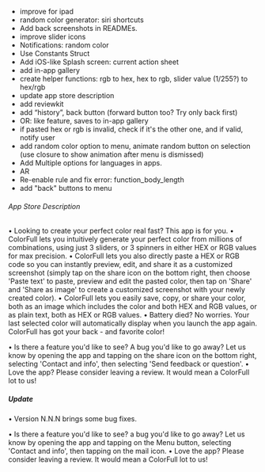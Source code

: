 - improve for ipad
- random color generator: siri shortcuts
- Add back screenshots in READMEs.
- improve slider icons
- Notifications: random color
- Use Constants Struct
- Add iOS-like Splash screen: current action sheet
- add in-app gallery
- create helper functions: rgb to hex, hex to rgb, slider value (1/255?) to hex/rgb
- update app store description
- add reviewkit
- add “history”, back button (forward button too? Try only back first)
- OR: like feature, saves to in-app gallery
- if pasted hex or rgb is invalid, check if it's the other one, and if valid, notify user
- add random color option to menu, animate random button on selection (use closure to show animation after menu is dismissed)
- Add Multiple options for languages in apps.
- AR
- Re-enable rule and fix error: function_body_length
- add "back" buttons to menu


###### App Store Description
• Looking to create your perfect color real fast? This app is for you.
• ColorFull lets you intuitively generate your perfect color from millions of combinations, using just 3 sliders, or 3 spinners in either HEX or RGB values for max precision.
• ColorFull lets you also directly paste a HEX or RGB code so you can instantly preview, edit, and share it as a customized screenshot (simply tap on the share icon on the bottom right, then choose 'Paste text' to paste, preview and edit the pasted color, then tap on 'Share' and 'Share as image' to create a customized screenshot with your newly created color).
• ColorFull lets you easily save, copy, or share your color, both as an image which includes the color and both HEX and RGB values, or as plain text, both as HEX or RGB values.
• Battery died? No worries. Your last selected color will automatically display when you launch the app again. ColorFull has got your back - and favorite color!

• Is there a feature you'd like to see? A bug you'd like to go away? Let us know by opening the app and tapping on the share icon on the bottom right, selecting 'Contact and info', then selecting 'Send feedback or question'.
• Love the app? Please consider leaving a review. It would mean a ColorFull lot to us!

##### Update

• Version N.N.N brings some bug fixes.

• Is there a feature you'd like to see? a bug you'd like to go away? Let us know by opening the app and tapping on the Menu button, selecting 'Contact and info', then tapping on the mail icon.
• Love the app? Please consider leaving a review. It would mean a ColorFull lot to us!